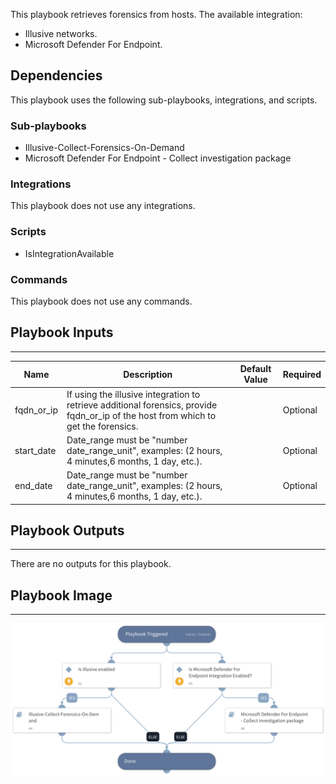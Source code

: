 This playbook retrieves forensics from hosts.
The available integration:
- Illusive networks. 
- Microsoft Defender For Endpoint.

## Dependencies
This playbook uses the following sub-playbooks, integrations, and scripts.

### Sub-playbooks
* Illusive-Collect-Forensics-On-Demand
* Microsoft Defender For Endpoint - Collect investigation package 

### Integrations
This playbook does not use any integrations.

### Scripts
* IsIntegrationAvailable

### Commands
This playbook does not use any commands.

## Playbook Inputs
---

| **Name** | **Description** | **Default Value** | **Required** |
| --- | --- | --- | --- |
| fqdn_or_ip | If using the illusive integration to retrieve additional forensics, provide fqdn_or_ip of the host from which to get the forensics.  |  | Optional |
| start_date | Date_range must be "number date_range_unit", examples: \(2 hours, 4 minutes,6 months, 1 day, etc.\). |  | Optional |
| end_date | Date_range must be "number date_range_unit", examples: \(2 hours, 4 minutes,6 months, 1 day, etc.\). |  | Optional |

## Playbook Outputs
---
There are no outputs for this playbook.

## Playbook Image
---
![Get host forensics - Generic](../doc_files/Get_host_forensics_-_Generic.png)